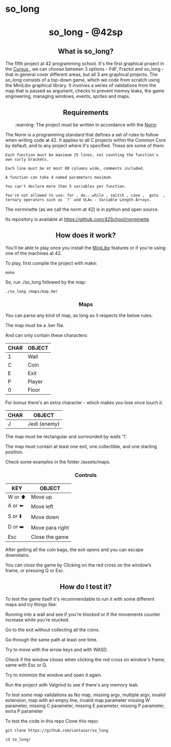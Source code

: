 # so_long

<h1 align="center"> so_long - @42sp </h1>

<h2 align="center" id="what-is-so_long"> What is so_long? </h2>

The fifth project at 42 programming school.
It's the first graphical project in the <a href="https://github.com/cantasar">Cursus </a>, we can choose between 3 options - FdF, Fractol and so_long - that in general
cover different areas, but all 3 are graphical projects. The so_long consists of a top-down game, which we code from scratch using
the MiniLibx graphical library. It involves a series of validations from the map that is passed as argument,
checks to prevent memoy leaks, the game engineering, managing windows, events, sprites and maps.
	
<h2 align="center" id="requirements"> Requirements </h2>

<p  align="center"> :warning: The project must be written in accordance with the <a href="https://github.com/42School/norminette/blob/master/pdf/en.norm.pdf" target="_blank">Norm</a> </p>
The Norm  is a programming standard that defines a set of rules to follow when writing code at 42. It applies to all C projects within the Common Core by default, and
to any project where it's specified. These are some of them:

    Each function must be maximum 25 lines, not counting the function's own curly brackets.
    
    Each line must be at most 80 columns wide, comments included.
    
    A function can take 4 named parameters maximum.
    
    You can't declare more than 5 variables per function.
    
    You're not allowed to use: for , do...while , switch , case ,  goto  ,
    ternary operators such as `?' and VLAs - Variable Length Arrays.
  The norminette (as we call the norm at 42) is in python and open source.
  
  Its repository is available at https://github.com/42School/norminette.
    
<h2 align="center" id="how-does-it-work"> How does it work? </h2>

You'll be able to play once you install the <a href="https://github.com/42Paris/minilibx-linux">MiniLibx</a> features or if you're using one of the machines at 42.

To play, first compile the project with make:

	make
	
So, run ./so_long followed by the map:
	
	./so_long /maps/map.ber	

	
<h3 id="maps" align="center"> Maps </h3>   
You can parse any kind of map, as long as it respects the below rules:

The map must be a .ber file.

And can only contain these characters:
    
| CHAR |	OBJECT   |
| --------- | ---------- |
| 1         |   Wall   |
| C	        | Coin |
| E	        |   Exit  |
| P         |   Player  |      
| 0         |   Floor     |
    
For bonus there's an extra character - which makes you lose once touch it.
    
| CHAR |	OBJECT   |
| --------- | ---------- |
| J         |   Jedi (enemy) |


The map must be rectangular and surrounded by walls '1'.

The map must contain at least one exit, one collectible, and one starting position.

Check some examples in the folder /assets/maps.
	
<h3 id="controls" align="center"> Controls </h3>   
    
| KEY |	OBJECT   |
| --------- | ---------- |
| W or ⬆️        |    Move up   |
| A	or ⬅️        |    Move left |
| S	or ⬇️     |    Move down   |
| D or ➡️       |   Move para right|      
| Esc      |   Close the game     | 
    
    
	
	
After getting all the coin bags, the exit opens and you can escape downstairs.
	
You can close the game by Clicking on the red cross on the window’s frame, or pressing Q or Esc.
	
<h2 align="center" id="how-do-i-test-it"> How do I test it? </h2>  

To test the game itself it's recommendable to run it with some different maps and try things like:

Running into a wall and see if you're blocked or if the movements counter increase while you're stucked.

Go to the exit without collecting all the coins.

Go through the same path at least one time.

Try to move with the arrow keys and with WASD.

Check if the window closes when clicking the red cross on window's frame, same with Esc or Q.

Try to minimize the window and open it again.

Run the project with Valgrind to see if there's any memory leak.

To test some map validations as
No map, missing argv, multiple argv, invalid extension, map with an empty line, invalid map parameter
missing W parameter, missing C parameter, missing E parameter, missing P parameter, extra P parameter


To test the code in this repo Clone this repo:
```
git clone https://github.com/cantasar/so_long

cd so_long/
```


